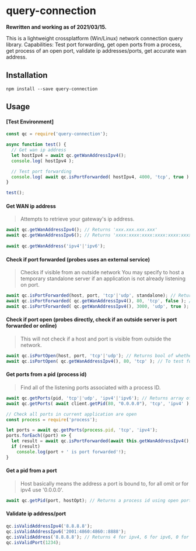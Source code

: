 query-connection
=======

**Rewritten and working as of 2021/03/15.**

This is a lightweight crossplatform (Win/Linux) network connection query library.
Capabilities: Test port forwarding, get open ports from a process, get process of an open port, validate ip addresses/ports, get accurate wan address.

Installation
------------

```
npm install --save query-connection
```

Usage
-----

#### [Test Environment]
```js
const qc = require('query-connection');

async function test() {
  // Get wan ip address
  let hostIpv4 = await qc.getWanAddressIpv4();
  console.log( hostIpv4 );

  // Test port forwarding
  console.log( await qc.isPortForwarded( hostIpv4, 4000, 'tcp', true ) );
}

test();
```

#### Get WAN ip address

> Attempts to retrieve your gateway's ip address.

```js
await qc.getWanAddressIpv4(); // Returns 'xxx.xxx.xxx.xxx'
await qc.getWanAddressIpv6(); // Returns 'xxxx:xxxx:xxxx:xxxx:xxxx:xxxx:xxxx:xxxx'
  
await qc.getWanAddress('ipv4'|'ipv6');
```

#### Check if port forwarded (probes uses an external service)

> Checks if visible from an outside network
> You may specify to host a temporary standalone server if an application is not already listening on port.

```js
await qc.isPortForwarded(host, port, 'tcp'|'udp', standalone); // Returns 0 (false), 1 (true), 2 (external service offline)
await qc.isPortForwarded( qc.getWanAddressIpv4(), 80, 'tcp', false ); // Test for a webserver using an external probe
await qc.isPortForwarded( qc.getWanAddressIpv4(), 3000, 'udp', true );  // Launches a temporary server and then probe externally
```

#### Check if port open (probes directly, check if an outside server is port forwarded or online)

> This will not check if a host and port is visible from outside the network.

```js
await qc.isPortOpen(host, port, 'tcp'|'udp'); // Returns bool of whether it's open
await qc.isPortOpen( qc.getWanAddressIpv4(), 80, 'tcp' ); // To test for a webserver
```

#### Get ports from a pid (process id)

> Find all of the listening ports associated with a process ID.

```js
await qc.getPorts(pid, 'tcp'|'udp', 'ipv4'|'ipv6'); // Returns array of ports
await qc.getPorts( await client.getPid(80, "0.0.0.0"), 'tcp', 'ipv4' ); // Get ports of local webserver listening on port 80

// Check all ports in current application are open
const process = require('process');

let ports = await qc.getPorts(process.pid, 'tcp', 'ipv4');
ports.forEach((port) => {
  let result = await qc.isPortForwarded(await this.getWanAddressIpv4(), port, 'tcp');
  if (result)
    console.log(port + ' is port forwarded'!);
}
```

#### Get a pid from a port

> Host basically means the address a port is bound to, for all omit or for ipv4 use '0.0.0.0'.

```js
await qc.getPid(port, hostOpt); // Returns a process id using open port and optionally host (local ip address)
```

#### Validate ip address/port

```js
qc.isValidAddressIpv4('8.8.8.8');
qc.isValidAddressIpv6('2001:4860:4860::8888');
qc.isValidAddress('8.8.8.8'); // Returns 4 for ipv4, 6 for ipv6, 0 for invalid
qc.isValidPort(1234);
```
